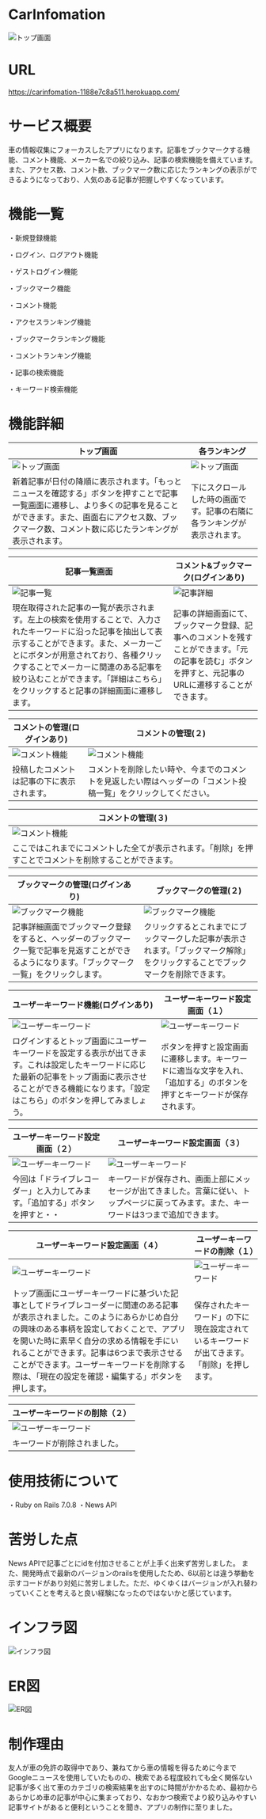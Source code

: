 # CarInfomation
![トップ画面](public/images/top_info.png)
# URL
https://carinfomation-1188e7c8a511.herokuapp.com/
# サービス概要
車の情報収集にフォーカスしたアプリになります。記事をブックマークする機能、コメント機能、メーカー名での絞り込み、記事の検索機能を備えています。また、アクセス数、コメント数、ブックマーク数に応じたランキングの表示ができるようになっており、人気のある記事が把握しやすくなっています。
# 機能一覧
・新規登録機能

・ログイン、ログアウト機能

・ゲストログイン機能

・ブックマーク機能

・コメント機能

・アクセスランキング機能

・ブックマークランキング機能

・コメントランキング機能

・記事の検索機能

・キーワード検索機能

# 機能詳細
| トップ画面 | 各ランキング |
| ---- | ---- |
| ![トップ画面](public/images/top_info.png) | ![トップ画面](public/images/topmenu.png) |
| 新着記事が日付の降順に表示されます。「もっとニュースを確認する」ボタンを押すことで記事一覧画面に遷移し、より多くの記事を見ることができます。また、画面右にアクセス数、ブックマーク数、コメント数に応じたランキングが表示されます。 | 下にスクロールした時の画面です。記事の右隣に各ランキングが表示されます。|

| 記事一覧画面 | コメント&ブックマーク(ログインあり) |
| ---- | ---- |
| ![記事一覧](public/images/article_index1.png) | ![記事詳細](public/images/article_show.png) |
| 現在取得された記事の一覧が表示されます。左上の検索を使用することで、入力されたキーワードに沿った記事を抽出して表示することができます。また、メーカーごとにボタンが用意されており、各種クリックすることでメーカーに関連のある記事を絞り込むことができます。「詳細はこちら」をクリックすると記事の詳細画面に遷移します。 | 記事の詳細画面にて、ブックマーク登録、記事へのコメントを残すことができます。「元の記事を読む」ボタンを押すと、元記事のURLに遷移することができます。 |

| コメントの管理(ログインあり) | コメントの管理(２) |
| ---- | ---- |
| ![コメント機能](public/images/comment1.png) | ![コメント機能](public/images/header.png) |
| 投稿したコメントは記事の下に表示されます。 | コメントを削除したい時や、今までのコメントを見返したい際はヘッダーの「コメント投稿一覧」をクリックしてください。 |

| コメントの管理(３) |
| ---- | 
| ![コメント機能](public/images/comment2.png) | 
| ここではこれまでにコメントした全てが表示されます。「削除」を押すことでコメントを削除することができます。 |

| ブックマークの管理(ログインあり) | ブックマークの管理(２) |
| ---- | ---- | 
| ![ブックマーク機能](public/images/header1.png) | ![ブックマーク機能](public/images/bookmark.png)  |
| 記事詳細画面でブックマーク登録をすると、ヘッダーのブックマーク一覧で記事を見返すことができるようになります。「ブックマーク一覧」をクリックします。 | クリックするとこれまでにブックマークした記事が表示されます。「ブックマーク解除」をクリックすることでブックマークを削除できます。 |

| ユーザーキーワード機能(ログインあり) | ユーザーキーワード設定画面（１） |
| ---- | ---- |
| ![ユーザーキーワード](public/images/usersword1.png) | ![ユーザーキーワード](public/images/usersword2.png) |
| ログインするとトップ画面にユーザーキーワードを設定する表示が出てきます。これは設定したキーワードに応じた最新の記事をトップ画面に表示させることができる機能になります。「設定はこちら」のボタンを押してみましょう。 | ボタンを押すと設定画面に遷移します。キーワードに適当な文字を入れ、「追加する」のボタンを押すとキーワードが保存されます。 |

| ユーザーキーワード設定画面（２）| ユーザーキーワード設定画面（３） |
| ---- | ---- |
| ![ユーザーキーワード](public/images/usersword3.png) | ![ユーザーキーワード](public/images/usersword4.png) |
| 今回は「ドライブレコーダー」と入力してみます。「追加する」ボタンを押すと・・ | キーワードが保存され、画面上部にメッセージが出てきました。言葉に従い、トップページに戻ってみます。また、キーワードは3つまで追加できます。 |

| ユーザーキーワード設定画面（４）| ユーザーキーワードの削除（１） |
| ---- | ---- |
| ![ユーザーキーワード](public/images/usersword5.png) | ![ユーザーキーワード](public/images/deleteword.png) |
| トップ画面にユーザーキーワードに基づいた記事としてドライブレコーダーに関連のある記事が表示されました。このようにあらかじめ自分の興味のある事柄を設定しておくことで、アプリを開いた時に素早く自分の求める情報を手にいれることができます。記事は6つまで表示させることができます。ユーザーキーワードを削除する際は、「現在の設定を確認・編集する」ボタンを押します。 | 保存されたキーワード」の下に現在設定されているキーワードが出てきます。「削除」を押します。  |

| ユーザーキーワードの削除（２）|
| ---- | 
| ![ユーザーキーワード](public/images/deleteword2.png) | 
| キーワードが削除されました。 | 

# 使用技術について
・Ruby on Rails 7.0.8
・News API

# 苦労した点
News APIで記事ごとにidを付加させることが上手く出来ず苦労しました。
また、開発時点で最新のバージョンのrailsを使用したため、6以前とは違う挙動を示すコードがあり対処に苦労しました。ただ、ゆくゆくはバージョンが入れ替わっていくことを考えると良い経験になったのではないかと感じています。

# インフラ図
![インフラ図](public/images/infrastructure.png)

# ER図
![ER図](public/images/Fix_ER.png)

# 制作理由
友人が車の免許の取得中であり、兼ねてから車の情報を得るために今までGoogleニュースを使用していたものの、検索である程度絞れても全く関係ない記事が多く出て車のカテゴリの検索結果を出すのに時間がかかるため、最初からあらかじめ車の記事が中心に集まっており、なおかつ検索でより絞り込みやすい記事サイトがあると便利ということを聞き、アプリの制作に至りました。
